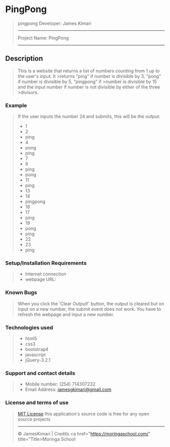 # PingPong
>pingpong
>Developer: James Kimari
>
>---------------------------
>
>Project Name: PingPong
>
>---------------------------
>
## Description
>This is a website that returns a list of numbers counting from 1 up to the user's input. It >returns "ping" if number is divisible by 3, "pong" if number is divisible by 5, "pingpong" if >number is divisible by 15 and the input number if number is not divisible by either of the three >divisors.

### Example
>If the user inputs the number 24 and submits, this will be the output:
>
>* 1
>* 2
>* ping
>* 4
>* pong
>* ping
>* 7
>* 8
>* ping
>* pong
>* 11
>* ping
>* 13
>* 14
>* pingpong
>* 16
>* 17
>* ping
>* 19
>* pong
>* ping
>* 22
>* 23
>* ping

### Setup/Installation Requirements
>* Internet connection
>* webpage URL:

### Known Bugs
>When you click the 'Clear Output!' button, the output is cleared but on input on a new number, the submit event does not work. You have to refresh the webpage and input a new number.

### Technologies used
>* html5
>* css3
>* bootstrap4
>* javascript
>* jQuery-3.2.1

### Support and contact details
>* Mobile number: (254) 714307232
>* Email Address: jamesgkimari@gmail.com

### License and terms of use
>[MIT License](license)
>this application's source code is free for any open source projects
>
>---------------------------
>
>&copy; JamesKimari | Credits <a href="https://moringaschool.com/" title="Title>Moringa School</a>
